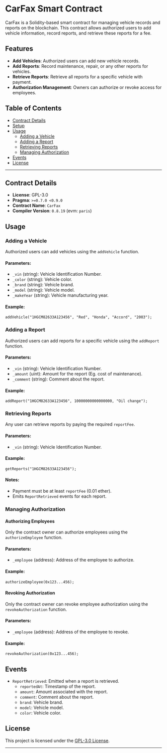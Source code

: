 # CarFax Smart Contract

CarFax is a Solidity-based smart contract for managing vehicle records and reports on the blockchain. This contract allows authorized users to add vehicle information, record reports, and retrieve these reports for a fee.

## Features

- **Add Vehicles**: Authorized users can add new vehicle records.
- **Add Reports**: Record maintenance, repair, or any other reports for vehicles.
- **Retrieve Reports**: Retrieve all reports for a specific vehicle with payment.
- **Authorization Management**: Owners can authorize or revoke access for employees.

## Table of Contents

- [Contract Details](#contract-details)
- [Setup](#setup)
- [Usage](#usage)
  - [Adding a Vehicle](#adding-a-vehicle)
  - [Adding a Report](#adding-a-report)
  - [Retrieving Reports](#retrieving-reports)
  - [Managing Authorization](#managing-authorization)
- [Events](#events)
- [License](#license)

---

## Contract Details

- **License**: GPL-3.0
- **Pragma**: `>=0.7.0 <0.9.0`
- **Contract Name**: `CarFax`
- **Compiler Version**: `0.8.19` (evm: `paris`)

## Usage

### Adding a Vehicle

Authorized users can add vehicles using the `addVehicle` function.

#### Parameters:

- `_vin` (string): Vehicle Identification Number.
- `_color` (string): Vehicle color.
- `_brand` (string): Vehicle brand.
- `_model` (string): Vehicle model.
- `_makeYear` (string): Vehicle manufacturing year.

#### Example:

```solidity
addVehicle("1HGCM82633A123456", "Red", "Honda", "Accord", "2003");
```

### Adding a Report

Authorized users can add reports for a specific vehicle using the `addReport` function.

#### Parameters:

- `_vin` (string): Vehicle Identification Number.
- `_amount` (uint): Amount for the report (Eg. cost of maintenance).
- `_comment` (string): Comment about the report.

#### Example:

```solidity
addReport("1HGCM82633A123456", 10000000000000000, "Oil change");
```

### Retrieving Reports

Any user can retrieve reports by paying the required `reportFee`.

#### Parameters:

- `_vin` (string): Vehicle Identification Number.

#### Example:

```solidity
getReports("1HGCM82633A123456");
```

#### Notes:

- Payment must be at least `reportFee` (0.01 ether).
- Emits `ReportRetrieved` events for each report.

### Managing Authorization

#### Authorizing Employees

Only the contract owner can authorize employees using the `authorizeEmployee` function.

#### Parameters:

- `_employee` (address): Address of the employee to authorize.

#### Example:

```solidity
authorizeEmployee(0x123...456);
```

#### Revoking Authorization

Only the contract owner can revoke employee authorization using the `revokeAuthorization` function.

#### Parameters:

- `_employee` (address): Address of the employee to revoke.

#### Example:

```solidity
revokeAuthorization(0x123...456);
```

## Events

- `ReportRetrieved`: Emitted when a report is retrieved.
  - `reportedAt`: Timestamp of the report.
  - `amount`: Amount associated with the report.
  - `comment`: Comment about the report.
  - `brand`: Vehicle brand.
  - `model`: Vehicle model.
  - `color`: Vehicle color.

## License

This project is licensed under the [GPL-3.0 License](https://www.gnu.org/licenses/gpl-3.0.en.html).

---
